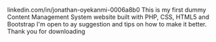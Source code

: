 linkedin.com/in/jonathan-oyekanmi-0006a8b0 
This is my first dummy Content Management System website built with PHP, CSS, HTML5 and Bootstrap
I'm open to ay suggestion and tips on how to make it better.
Thank you for downloading